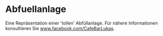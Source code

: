 # Abfuellanlage
Eine Repräsentation einer 'tollen' Abfüllanlage. Für nähere Informationen konsultieren Sie www.facebook.com/CafeBarLukas.
